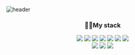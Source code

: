 ![header](https://capsule-render.vercel.app/api?type=soft&color=auto&height=100&section=header&text=kim%20ziyeon&fontColor=ff85af&fontSize=50&animation=twinkling)

<h3 align="center">🏳‍🌈My stack</h3>


<div align="center">
<img src="https://img.shields.io/badge/html-E34F26?style=flat-square&logo=html"/>
<img src="https://img.shields.io/badge/css-1572B6?style=flat-square&logo=css3"/>
<img src="https://img.shields.io/badge/Sass-CC6699?style=flat-square&logo=sass&logoColor=white"/>
<img src="https://img.shields.io/badge/Javascript-ffb13b?style=flat-square&logo=javascript&logoColor=white"/>
<img src="https://img.shields.io/badge/typescript-3178C6?style=flat-square&logo=typescript&logoColor=white"/>
<img src="https://img.shields.io/badge/react-61DAFB?style=flat-square&logo=react&logoColor=white"/>
<img src="https://img.shields.io/badge/next.js-000000?style=flat-square&logo=nextdotjs&logoColor=white"/>
</div>

<div align="center">
<img src="https://img.shields.io/badge/github-181717?style=flat-square&logo=github&logoColor=white"/>
<img src="https://img.shields.io/badge/figma-F24E1E?style=flat-square&logo=figma&logoColor=white"/>
<img src="https://img.shields.io/badge/notion-000000?style=flat-square&logo=notion&logoColor=white"/>
</div>




<!--
**kimziyeon/kimziyeon** is a ✨ _special_ ✨ repository because its `README.md` (this file) appears on your GitHub profile.
- 🔭 I’m currently working on ...
- 🌱 I’m currently learning ...
- 👯 I’m looking to collaborate on ...
- 🤔 I’m looking for help with ...
- 💬 Ask me about ...
- 📫 How to reach me: ...
- 😄 Pronouns: ...
- ⚡ Fun fact: ...
-->
